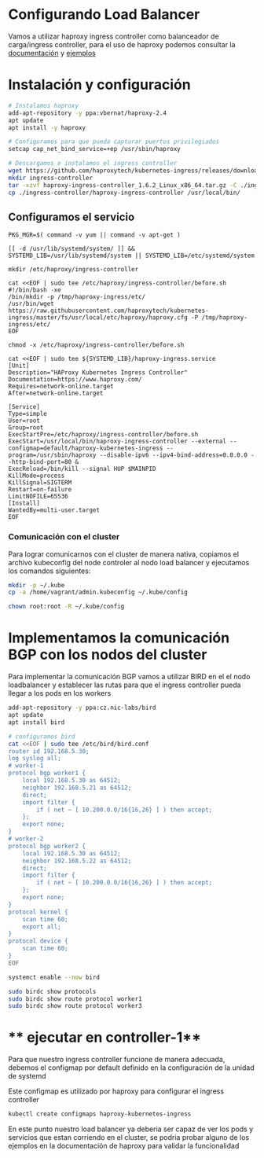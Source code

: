 # Configurando Load Balancer
Vamos a utilizar haproxy ingress controller como balanceador de carga/ingress controller, para el uso de haproxy podemos consultar la [documentación](https://haproxy-ingress.github.io/) y [ejemplos](https://haproxy-ingress.github.io/)


# Instalación y configuración

```bash
# Instalamos haproxy
add-apt-repository -y ppa:vbernat/haproxy-2.4
apt update
apt install -y haproxy

# Configuramos para que pueda capturar puertos privilegiados
setcap cap_net_bind_service=+ep /usr/sbin/haproxy

# Descargamos e instalamos el ingress controller
wget https://github.com/haproxytech/kubernetes-ingress/releases/download/v1.6.2/haproxy-ingress-controller_1.6.2_Linux_x86_64.tar.gz 1> /dev/null 2> /dev/null
mkdir ingress-controller
tar -xzvf haproxy-ingress-controller_1.6.2_Linux_x86_64.tar.gz -C ./ingress-controller
cp ./ingress-controller/haproxy-ingress-controller /usr/local/bin/
```

## Configuramos el servicio

```
PKG_MGR=$( command -v yum || command -v apt-get )

[[ -d /usr/lib/systemd/system/ ]] && SYSTEMD_LIB=/usr/lib/systemd/system || SYSTEMD_LIB=/etc/systemd/system 

mkdir /etc/haproxy/ingress-controller

cat <<EOF | sudo tee /etc/haproxy/ingress-controller/before.sh
#!/bin/bash -xe
/bin/mkdir -p /tmp/haproxy-ingress/etc/
/usr/bin/wget https://raw.githubusercontent.com/haproxytech/kubernetes-ingress/master/fs/usr/local/etc/haproxy/haproxy.cfg -P /tmp/haproxy-ingress/etc/
EOF

chmod -x /etc/haproxy/ingress-controller/before.sh 

cat <<EOF | sudo tee ${SYSTEMD_LIB}/haproxy-ingress.service  
[Unit]
Description="HAProxy Kubernetes Ingress Controller"
Documentation=https://www.haproxy.com/
Requires=network-online.target
After=network-online.target

[Service]
Type=simple
User=root
Group=root
ExecStartPre=/etc/haproxy/ingress-controller/before.sh
ExecStart=/usr/local/bin/haproxy-ingress-controller --external --configmap=default/haproxy-kubernetes-ingress --program=/usr/sbin/haproxy --disable-ipv6 --ipv4-bind-address=0.0.0.0 --http-bind-port=80 &
ExecReload=/bin/kill --signal HUP $MAINPID
KillMode=process
KillSignal=SIGTERM
Restart=on-failure
LimitNOFILE=65536
[Install]
WantedBy=multi-user.target
EOF

```

### Comunicación con el cluster
Para lograr comunicarnos con el cluster de manera nativa, copiamos el archivo kubeconfig del node controler al nodo load balancer y ejecutamos los comandos siguientes:
```bash
mkdir -p ~/.kube
cp -a /home/vagrant/admin.kubeconfig ~/.kube/config

chown root:root -R ~/.kube/config 
```

# Implementamos la comunicación BGP con los nodos del cluster
Para implementar la comunicación BGP vamos a utilizar BIRD en el el nodo loadbalancer y establecer las rutas para que el ingress controller pueda llegar a los pods en los workers

```bash
add-apt-repository -y ppa:cz.nic-labs/bird
apt update
apt install bird

# configuramos bird
cat <<EOF | sudo tee /etc/bird/bird.conf 
router id 192.168.5.30;
log syslog all;
# worker-1
protocol bgp worker1 {
    local 192.168.5.30 as 64512;
    neighbor 192.168.5.21 as 64512;
    direct;
    import filter {
        if ( net ~ [ 10.200.0.0/16{16,26} ] ) then accept;
    }; 
    export none;
}
# worker-2
protocol bgp worker2 {
    local 192.168.5.30 as 64512;
    neighbor 192.168.5.22 as 64512;
    direct;
    import filter {
        if ( net ~ [ 10.200.0.0/16{16,26} ] ) then accept;
    };
    export none;
}
protocol kernel {
    scan time 60;
    export all;
}
protocol device {
    scan time 60;
}
EOF

systemct enable --now bird

sudo birdc show protocols
sudo birdc show route protocol worker1
sudo birdc show route protocol worker3
```

# ** ejecutar en controller-1**
Para que nuestro ingress controller funcione de manera adecuada, debemos el configmap por default definido en la configuración de la unidad de systemd

Este configmap es utilizado por haproxy para configurar el ingress controller

```bash
kubectl create configmaps haproxy-kubernetes-ingress

```

En este punto nuestro load balancer ya deberia ser capaz de ver los pods y servicios que estan corriendo en el cluster, se podria probar alguno de los ejemplos en la documentación de haproxy para validar la funcionalidad
